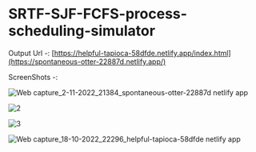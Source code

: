 # SRTF-SJF-FCFS-process-scheduling-simulator

Output Url -: [https://helpful-tapioca-58dfde.netlify.app/index.html](https://spontaneous-otter-22887d.netlify.app/)

ScreenShots -:

![Web capture_2-11-2022_21384_spontaneous-otter-22887d netlify app](https://user-images.githubusercontent.com/76683360/199550447-6ccab45a-caed-4b09-9547-96be723fd08f.jpeg)

![2](https://user-images.githubusercontent.com/76683360/196496939-16b6c4bc-a9f0-49fc-a8c4-aa8757b98e0b.jpeg)

![3](https://user-images.githubusercontent.com/76683360/196497008-1a77e79d-ea8e-451e-8818-1ca2df3e41a7.jpeg)

![Web capture_18-10-2022_22296_helpful-tapioca-58dfde netlify app](https://user-images.githubusercontent.com/76683360/196497022-a68fe818-aaba-443f-9c39-deca98011833.jpeg)

